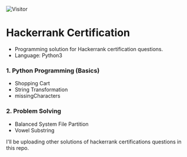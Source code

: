 <!-- Visitor Count -->

![Visitor](https://visitor-badge.laobi.icu/badge?page_id=i-am-stark.hackerrank_certification)

# Hackerrank Certification
<ul>
  <li>Programming solution for Hackerrank certification questions.</li>
  <li>Language: Python3</li>
</ul>

### 1. Python Programming (Basics)
<ul> 
  <li> Shopping Cart</li>
  <li> String Transformation</li>
  <li>missingCharacters</li>
</ul>

### 2. Problem Solving
<ul>
  <li> Balanced System File Partition</li>
  <li> Vowel Substring </li>
</ul>
<p>
  I'll be uploading other solutions of hackerrank certifications questions in this repo.
</p>
